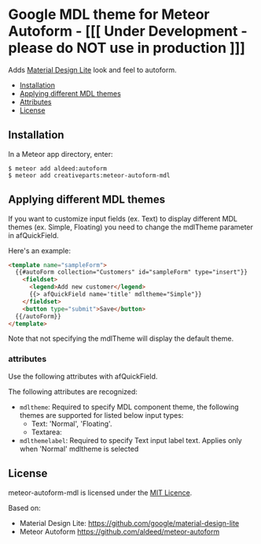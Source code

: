 

Google MDL theme for Meteor Autoform - [[[ Under Development - please do NOT use in production ]]]
=========================
Adds [Material Design Lite](http://www.getmdl.io/) look and feel to autoform.


- [Installation](#installation)
- [Applying different MDL themes](#applying-different-mdl-themes)
- [Attributes](#attributes)
- [License](#license)


## Installation

In a Meteor app directory, enter:

```
$ meteor add aldeed:autoform
$ meteor add creativeparts:meteor-autoform-mdl
```


## Applying different MDL themes

If you want to customize input fields (ex. Text) to display different MDL 
themes (ex. Simple, Floating) you need to change the mdlTheme parameter in
afQuickField. 

Here's an example:

```html
<template name="sampleForm">
  {{#autoForm collection="Customers" id="sampleForm" type="insert"}}
    <fieldset>
      <legend>Add new customer</legend>
      {{> afQuickField name='title' mdltheme="Simple"}}
    </fieldset>
    <button type="submit">Save</button>
  {{/autoForm}}
</template>
```

Note that not specifying the mdlTheme will display the default theme.


### attributes

Use the following attributes with afQuickField.

The following attributes are recognized:

* `mdltheme`: Required to specify MDL component theme, the following themes are supported for listed below input types:
    * Text: 'Normal', 'Floating'.
    * Textarea: 
* `mdlthemelabel`: Required to specify Text input label text. Applies only when 'Normal' mdltheme is selected


## License
meteor-autoform-mdl is licensed under the [MIT Licence](LICENSE).

Based on:
- Material Design Lite: https://github.com/google/material-design-lite
- Meteor Autoform https://github.com/aldeed/meteor-autoform
